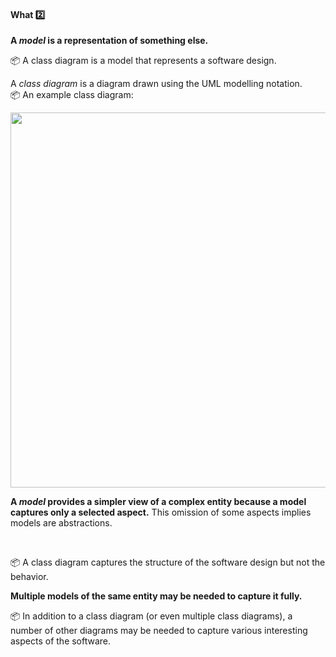 <link rel="stylesheet" href="{{baseUrl}}/css/textbook.css">

<div class="website-content">

<div id="title">

#### What :two:

</div>

<div id="body">

**A _model_ is a representation of something else.** 

<tip-box> 

:package: A <trigger trigger="click" for="modal:modellingIntro-classDiagram">class diagram</trigger> is a model that represents a software design.

<!-- TODO: give non-software examples -->

</tip-box>

<modal large title="Class diagrams" id="modal:modellingIntro-classDiagram">

A _class diagram_ is a diagram drawn using the UML modelling notation.<br>
:package: An example class diagram:<br>
  
<img src="{{baseUrl}}/uml/classDiagrams/introduction/what/images/classDiagramExample1.png" width="600" />

</modal>

**A _model_ provides a simpler view of a complex entity because a model captures only a selected aspect.** This omission of some aspects implies models are <trigger trigger="click" for="modal:modellingIntro-abstraction">abstractions</trigger>.

<modal large title="%%Textbook »%%" id="modal:modellingIntro-abstraction">
  <include src="../../../../book/designFundamentals/abstraction/what/full.md" boilerplate/>
</modal>

<tip-box> 

:package: A class diagram captures the structure of the software design but not the behavior.

</tip-box>

**Multiple models of the same entity may be needed to capture it fully.** 

<tip-box> 

:package: In addition to a class diagram (or even multiple class diagrams), a number of other diagrams may be needed to capture various interesting aspects of the software.

</tip-box>

</div>

<div id="extras">
</div>

</div>
